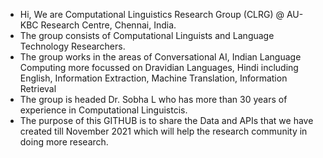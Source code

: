 - Hi, We are Computational Linguistics Research Group (CLRG) @ AU-KBC Research Centre, Chennai, India.
- The group consists of Computational Linguists and Language Technology Researchers.
- The group works in the areas of Conversational AI, Indian Language Computing more focussed on Dravidian Languages, Hindi including English, Information Extraction, Machine Translation, Information Retrieval
- The group is headed Dr. Sobha L who has more than 30 years of experience in Computational Linguistcis. 
- The purpose of this GITHUB is to share the Data and APIs that we have created till November 2021 which will help the research community in doing more research.


<!---
CLRG-AUKBC/CLRG-AUKBC is a ✨ special ✨ repository because its `README.md` (this file) appears on your GitHub profile.
You can click the Preview link to take a look at your changes.
--->
